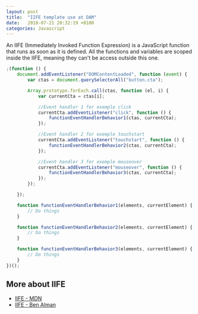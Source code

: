 ```yaml
---
layout: post
title:  "IIFE template use at DAM"
date:   2018-07-21 20:32:19 +0100
categories: Javascript
---
```


An IIFE (Immediately Invoked Function Expression) is a JavaScript function that runs as soon as it is defined. All the functions and variables are scoped inside the IIFE, meaning they can't be access outside this one.

```js
;(function () {
    document.addEventListener("DOMContentLoaded", function (event) {
        var ctas = document.querySelectorAll("button.cta");

        Array.prototype.forEach.call(ctas, function (el, i) {
            var currentCta = ctas[i];

            //Event handler 1 for exemple click
            currentCta.addEventListener("click", function () {
                functionEventHandlerBehavior1(ctas, currentCta);
            });

            //Event handler 2 for exemple touchstart
            currentCta.addEventListener("touchstart", function () {
                functionEventHandlerBehavior2(ctas, currentCta);
            });

            //Event handler 3 for exemple mouseover
            currentCta.addEventListener("mouseover", function () {
                functionEventHandlerBehavior3(ctas, currentCta);
            });
        });

    });

    function functionEventHandlerBehavior1(elements, currentElement) {
        // Do things
    }

    function functionEventHandlerBehavior2(elements, currentElement) {
        // Do things
    }

    function functionEventHandlerBehavior3(elements, currentElement) {
        // Do things
    }
})();
```

## More about IIFE
- [IIFE - MDN](https://developer.mozilla.org/en-US/docs/Glossary/IIFE)
- [IIFE - Ben Alman](http://benalman.com/news/2010/11/immediately-invoked-function-expression/)